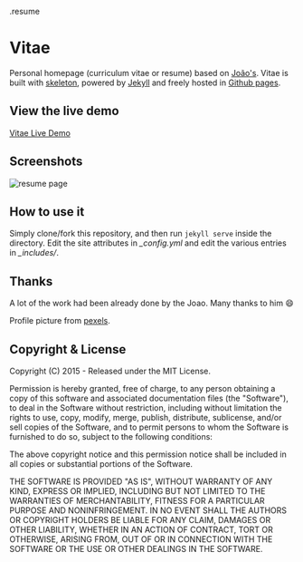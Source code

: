 .resume
# Vitae

Personal homepage (curriculum vitae or resume) based on [João's](https://github.com/joaomoreno/resume).
Vitae is built with [skeleton](http://getskeleton.com/), powered by [Jekyll](http://jekyllrb.com/) and freely
hosted in [Github pages](https://pages.github.com/).


## View the live demo

[Vitae Live Demo](https://biomadeira.github.io/vitae)


## Screenshots

![resume page](https://raw.githubusercontent.com/biomadeira/vitae/gh-pages/assets/images/vitae_screen.png)


## How to use it

Simply clone/fork this repository, and then run `jekyll serve` inside the directory.
Edit the site attributes in *_config.yml* and edit the various entries in *_includes/*.

## Thanks 

A lot of the work had been already done by the Joao. Many thanks to him :smile:

Profile picture from [pexels](https://www.pexels.com/photo/portrait-black-african-ethnicity-person-9494/).


## Copyright & License

Copyright (C) 2015 - Released under the MIT License.

Permission is hereby granted, free of charge, to any person obtaining a copy of this software and associated documentation files (the "Software"), to deal in the Software without restriction, including without limitation the rights to use, copy, modify, merge, publish, distribute, sublicense, and/or sell copies of the Software, and to permit persons to whom the Software is furnished to do so, subject to the following conditions:

The above copyright notice and this permission notice shall be included in all copies or substantial portions of the Software.

THE SOFTWARE IS PROVIDED "AS IS", WITHOUT WARRANTY OF ANY KIND, EXPRESS OR IMPLIED, INCLUDING BUT NOT LIMITED TO THE WARRANTIES OF MERCHANTABILITY, FITNESS FOR A PARTICULAR PURPOSE AND
NONINFRINGEMENT. IN NO EVENT SHALL THE AUTHORS OR COPYRIGHT HOLDERS BE LIABLE FOR ANY CLAIM, DAMAGES OR OTHER LIABILITY, WHETHER IN AN ACTION OF CONTRACT, TORT OR OTHERWISE, ARISING FROM, OUT OF OR IN CONNECTION WITH THE SOFTWARE OR THE USE OR OTHER DEALINGS IN THE SOFTWARE.
